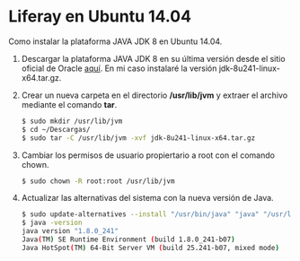 # Liferay en Ubuntu 14.04

Como instalar la plataforma JAVA JDK 8 en Ubuntu 14.04.

1. Descargar la plataforma JAVA JDK 8 en su última versión desde el sitio oficial de Oracle [aquí](https://www.oracle.com/java/technologies/javase-jdk8-downloads.html). En mi caso instalaré la versión jdk-8u241-linux-x64.tar.gz.
2. Crear un nueva carpeta en el directorio **/usr/lib/jvm** y extraer el archivo mediante el comando **tar**.

    ```sh
    $ sudo mkdir /usr/lib/jvm
    $ cd ~/Descargas/
    $ sudo tar -C /usr/lib/jvm -xvf jdk-8u241-linux-x64.tar.gz
    ```
3. Cambiar los permisos de usuario propiertario a root con el comando chown.
    ```sh
    $ sudo chown -R root:root /usr/lib/jvm
    ```
4. Actualizar las alternativas del sistema con la nueva versión de Java.
     ```sh
    $ sudo update-alternatives --install "/usr/bin/java" "java" "/usr/lib/jvm/jdk1.8.0_241/bin/java" 1
    $ java -version
    java version "1.8.0_241"
    Java(TM) SE Runtime Environment (build 1.8.0_241-b07)
    Java HotSpot(TM) 64-Bit Server VM (build 25.241-b07, mixed mode)
    ```
